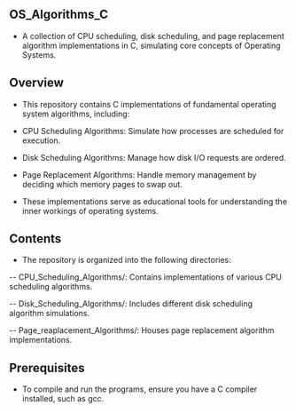 ## OS_Algorithms_C

- A collection of CPU scheduling, disk scheduling, and page replacement algorithm implementations in C, simulating core concepts of Operating Systems.

## Overview

- This repository contains C implementations of fundamental operating system algorithms, including:

- CPU Scheduling Algorithms: Simulate how processes are scheduled for execution.

- Disk Scheduling Algorithms: Manage how disk I/O requests are ordered.

- Page Replacement Algorithms: Handle memory management by deciding which memory pages to swap out.

- These implementations serve as educational tools for understanding the inner workings of operating systems.

## Contents

- The repository is organized into the following directories:

-- CPU_Scheduling_Algorithms/: Contains implementations of various CPU scheduling algorithms.

-- Disk_Scheduling_Algorithms/: Includes different disk scheduling algorithm simulations.

-- Page_reaplacement_Algorithms/: Houses page replacement algorithm implementations.

## Prerequisites
- To compile and run the programs, ensure you have a C compiler installed, such as gcc.
